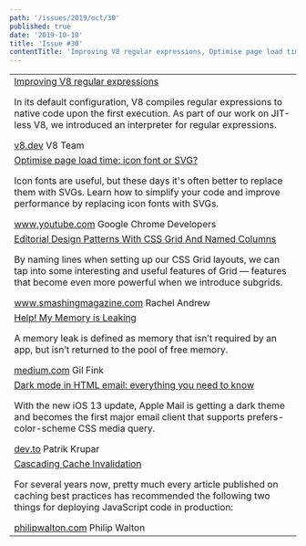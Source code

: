 ```yaml
---
path: '/issues/2019/oct/30'
published: true
date: '2019-10-10'
title: 'Issue #30'
contentTitle: 'Improving V8 regular expressions, Optimise page load time: icon font or SVG? and Dark mode in HTML email: everything you need to know ,,,'
---
```


<center>
	<table align="center" border="0" cellspacing="0" width="100%" height="100%" cellpadding="0">
    <tbody>
				<tr>
					<td>
            <div class="issue__content">
              <a href="https://v8.dev/blog/regexp-tier-up" target="_blank" rel="noopener noreferrer">
                <span class="issue__content-title">Improving V8 regular expressions</span>
              </a>
							<p class="issue__content-desc">In its default configuration, V8 compiles regular expressions to native code upon the first execution. As part of our work on JIT-less V8, we introduced an interpreter for regular expressions.</p>
							<div class="issue__content-info"><a href="https://v8.dev/blog/regexp-tier-up" target="_blank" rel="noopener noreferrer">v8.dev</a> <span>V8 Team</span></div>
						</div>
					</td>
				</tr>
				<tr>
					<td>
            <div class="issue__content">
              <a href="https://www.youtube.com/watch?v=gdL7XWlFJ9c&feature=youtu.be" target="_blank" rel="noopener noreferrer">
                <span class="issue__content-title">Optimise page load time: icon font or SVG?</span>
              </a>
							<p class="issue__content-desc">Icon fonts are useful, but these days it's often better to replace them with SVGs. Learn how to simplify your code and improve performance by replacing icon fonts with SVGs.</p>
							<div class="issue__content-info"><a href="https://www.youtube.com/watch?v=gdL7XWlFJ9c&feature=youtu.be" target="_blank" rel="noopener noreferrer">www.youtube.com</a> <span>Google Chrome Developers</span></div>
						</div>
					</td>
				</tr>
				<tr>
					<td>
            <div class="issue__content">
              <a href="https://www.smashingmagazine.com/2019/10/editorial-design-patterns-css-grid-subgrid-naming/" target="_blank" rel="noopener noreferrer">
                <span class="issue__content-title">Editorial Design Patterns With CSS Grid And Named Columns</span>
              </a>
							<p class="issue__content-desc">By naming lines when setting up our CSS Grid layouts, we can tap into some interesting and useful features of Grid — features that become even more powerful when we introduce subgrids.</p>
							<div class="issue__content-info"><a href="https://www.smashingmagazine.com/2019/10/editorial-design-patterns-css-grid-subgrid-naming/" target="_blank" rel="noopener noreferrer">www.smashingmagazine.com</a> <span>Rachel Andrew</span></div>
						</div>
					</td>
				</tr>
				<tr>
					<td>
            <div class="issue__content">
              <a href="https://medium.com/@gilfink/help-my-memory-is-leaking-bf5dcaf83fc6" target="_blank" rel="noopener noreferrer">
                <span class="issue__content-title">Help! My Memory is Leaking</span>
              </a>
							<p class="issue__content-desc">A memory leak is defined as memory that isn’t required by an app, but isn’t returned to the pool of free memory.</p>
							<div class="issue__content-info"><a href="https://medium.com/@gilfink/help-my-memory-is-leaking-bf5dcaf83fc6" target="_blank" rel="noopener noreferrer">medium.com</a> <span>Gil Fink</span></div>
						</div>
					</td>
				</tr>
				<tr>
					<td>
            <div class="issue__content">
              <a href="https://dev.to/pkrupar/dark-mode-in-html-email-everything-you-need-to-know-3k29" target="_blank" rel="noopener noreferrer">
                <span class="issue__content-title">Dark mode in HTML email: everything you need to know</span>
              </a>
							<p class="issue__content-desc">With the new iOS 13 update, Apple Mail is getting a dark theme and becomes the first major email client that supports prefers-color-scheme CSS media query.</p>
							<div class="issue__content-info"><a href="https://dev.to/pkrupar/dark-mode-in-html-email-everything-you-need-to-know-3k29" target="_blank" rel="noopener noreferrer">dev.to</a> <span>Patrik Krupar</span></div>
						</div>
					</td>
				</tr>
				<tr>
					<td>
            <div class="issue__content">
              <a href="https://philipwalton.com/articles/cascading-cache-invalidation/" target="_blank" rel="noopener noreferrer">
                <span class="issue__content-title">Cascading Cache Invalidation</span>
              </a>
							<p class="issue__content-desc">For several years now, pretty much every article published on caching best practices has recommended the following two things for deploying JavaScript code in production:</p>
							<div class="issue__content-info"><a href="https://philipwalton.com/articles/cascading-cache-invalidation/" target="_blank" rel="noopener noreferrer">philipwalton.com</a> <span>Philip Walton</span></div>
						</div>
					</td>
				</tr>
			</tbody>
  </table>
</center>
